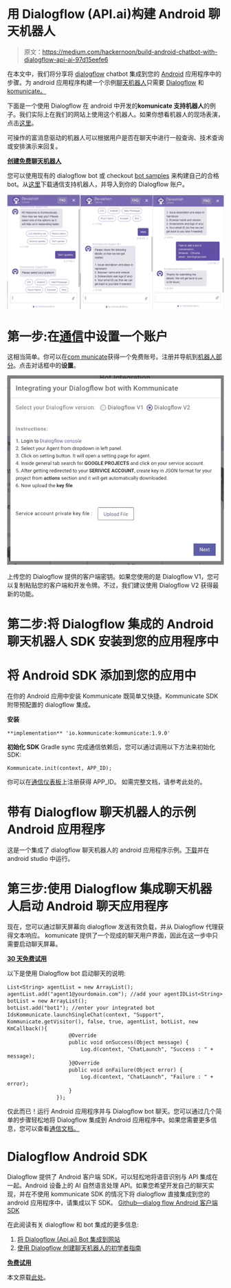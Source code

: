 # 用 Dialogflow (API.ai)构建 Android 聊天机器人

> 原文：<https://medium.com/hackernoon/build-android-chatbot-with-dialogflow-api-ai-97d15eefe6>

在本文中，我们将分享将 [dialogflow](https://dialogflow.com/) chatbot 集成到您的 [Android](https://hackernoon.com/tagged/android) 应用程序中的步骤。为 android 应用程序构建一个示例[聊天机器人](https://hackernoon.com/tagged/chatbot)只需要 [Dialogflow](https://dialogflow.com/) 和[komunicate。](https://www.kommunicate.io/)

下面是一个使用 Dialogflow 在 android 中开发的**komunicate 支持机器人**的例子。我们实际上在我们的网站上使用这个机器人。如果你想看机器人的现场表演，点击[这里](https://www.kommunicate.io/)。

可操作的富消息驱动的机器人可以根据用户是否在聊天中进行一般查询、技术查询或安排演示来回复。

[**创建免费聊天机器人**](https://dashboard.kommunicate.io/signup)

您可以使用现有的 dialogflow bot 或 checkout [bot samples](https://docs.kommunicate.io/docs/bot-samples) 来构建自己的合格 bot。从[这里](https://docs.kommunicate.io/samples/kommunicate-support-bot-sample.zip)下载通信支持机器人，并导入到你的 Dialogflow 账户。

![](img/40341f2fe964c72e5e95328845a01aa4.png)

# 第一步:在[通信](https://dashboard.kommunicate.io/signup)中设置一个账户

这相当简单。你可以在[com municate](https://www.kommunicate.io)获得一个免费账号。注册并导航到[机器人部分](https://dashboard.kommunicate.io/bot)。点击对话框中的**设置**。

![](img/d107e9aa33d3a9472fce9a9fac2e684a.png)

上传您的 Dialogflow 提供的客户端密钥。如果您使用的是 Dialogflow V1，您可以复制粘贴您的客户端和开发令牌。不过，我们建议使用 Dialogflow V2 获得最新的功能。

# 第二步:将 Dialogflow 集成的 Android 聊天机器人 SDK 安装到您的应用程序中

# 将 Android SDK 添加到您的应用中

在你的 Android 应用中安装 Kommunicate 既简单又快捷。Kommunicate SDK 附带预配置的 dialogflow 集成。

**安装**

```
**implementation** 'io.kommunicate:kommunicate:1.9.0'
```

**初始化 SDK** Gradle sync 完成通信依赖后，您可以通过调用以下方法来初始化 SDK:

```
Kommunicate.init(context, APP_ID);
```

你可以在[通信仪表板](https://dashboard.kommunicate.io/signup)上注册获得 APP_ID。
如需完整文档，请参考此处的。

# 带有 Dialogflow 聊天机器人的示例 Android 应用程序

这是一个集成了 dialogflow 聊天机器人的 android 应用程序示例。[下载](https://github.com/Kommunicate-io/Kommunicate-Android-Chat-SDK)并在 android studio 中运行。

# 第三步:使用 Dialogflow 集成聊天机器人启动 Android 聊天应用程序

现在，您可以通过聊天屏幕向 dialogflow 发送有效负载，并从 Dialogflow 代理获得文本响应。
komunicate 提供了一个现成的聊天用户界面，因此在这一步中只需要启动聊天屏幕。

[**30 天免费试用**](https://dashboard.kommunicate.io/signup)

以下是使用 Dialogflow bot 启动聊天的说明:

```
List<String> agentList = new ArrayList();
agentList.add("agent1@yourdomain.com"); //add your agentIDList<String> botList = new ArrayList();
botList.add("bot1"); //enter your integrated bot IdsKommunicate.launchSingleChat(context, "Support", Kommunicate.getVisitor(), false, true, agentList, botList, new KmCallback(){
                    @Override
                    public void onSuccess(Object message) {
                        Log.d(context, "ChatLaunch", "Success : " + message);
                    }@Override
                    public void onFailure(Object error) {
                        Log.d(context, "ChatLaunch", "Failure : " + error);
                    }
                });
```

仅此而已！运行 Android 应用程序并与 Dialogflow bot 聊天。您可以通过几个简单的步骤轻松地将 Dialogflow 集成到 Android 应用程序中。如果您需要更多信息，您可以查看[通信文档。](https://docs.kommunicate.io/docs/android-installation)

# Dialogflow Android SDK

Dialogflow 提供了 Android 客户端 SDK，可以轻松地将语音识别与 API 集成在一起。Android 设备上的 AI 自然语言处理 API。如果您希望开发自己的聊天实现，并在不使用 kommunicate SDK 的情况下将 dialogflow 直接集成到您的 android 应用程序中，请集成以下 SDK。
[Github—dialog flow Android 客户端 SDK](https://github.com/dialogflow/dialogflow-android-client)

在此阅读有关 dialogflow 和 bot 集成的更多信息:

1.  [将 Dialogflow (Api.ai) Bot 集成到网站](https://www.kommunicate.io/blog/how-to-integrate-bot-using-dialogflow-in-kommunicate-1ac32911a7d0/)
2.  [使用 Dialogflow 创建聊天机器人的初学者指南](https://www.kommunicate.io/blog/beginners-guide-to-creating-chatbots-using-dialogflow/)

[**免费试用**](https://dashboard.kommunicate.io/signup)

本文原载[此处](https://www.kommunicate.io/blog/build-chatbot-with-dialogflow-android-sdk/)。